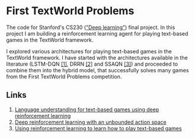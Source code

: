 # First TextWorld Problems

The code for Stanford's CS230 (["Deep learning"](https://cs230.stanford.edu/)) final
project. In this project I am building a reinforcement learning agent for playing
text-based games in the TextWorld framework.

I explored various architectures for playing text-based games in the TextWorld framework.
I have started with the architectures available in the literature (LSTM-DQN [[1]](
https://arxiv.org/abs/1506.08941), DRRN [[2]](https://arxiv.org/abs/1511.04636) and
SSAQN [[3]](https://arxiv.org/abs/1801.01999)) and proceeded to combine them into the
hybrid model, that successfully solves many games from the First TextWorld Problems
competition.

## Links

1. [Language understanding for text-based games using deep reinforcement
learning](https://arxiv.org/abs/1506.08941)
2. [Deep reinforcement learning with an unbounded action space](
https://arxiv.org/abs/1511.04636)
3. [Using reinforcement learning to learn how to play text-based games](
https://arxiv.org/abs/1801.01999)
